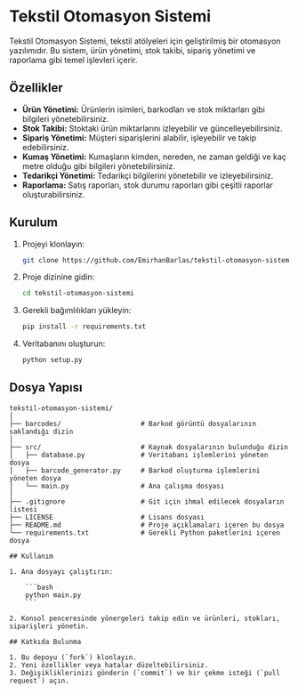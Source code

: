 # Tekstil Otomasyon Sistemi

Tekstil Otomasyon Sistemi, tekstil atölyeleri için geliştirilmiş bir otomasyon yazılımıdır. Bu sistem, ürün yönetimi, stok takibi, sipariş yönetimi ve raporlama gibi temel işlevleri içerir.

## Özellikler

- **Ürün Yönetimi:** Ürünlerin isimleri, barkodları ve stok miktarları gibi bilgileri yönetebilirsiniz.
- **Stok Takibi:** Stoktaki ürün miktarlarını izleyebilir ve güncelleyebilirsiniz.
- **Sipariş Yönetimi:** Müşteri siparişlerini alabilir, işleyebilir ve takip edebilirsiniz.
- **Kumaş Yönetimi:** Kumaşların kimden, nereden, ne zaman geldiği ve kaç metre olduğu gibi bilgileri yönetebilirsiniz.
- **Tedarikçi Yönetimi:** Tedarikçi bilgilerini yönetebilir ve izleyebilirsiniz.
- **Raporlama:** Satış raporları, stok durumu raporları gibi çeşitli raporlar oluşturabilirsiniz.

## Kurulum

1. Projeyi klonlayın:

    ```bash
    git clone https://github.com/EmirhanBarlas/tekstil-otomasyon-sistemi.git
    ```

2. Proje dizinine gidin:

    ```bash
    cd tekstil-otomasyon-sistemi
    ```

3. Gerekli bağımlılıkları yükleyin:

    ```bash
    pip install -r requirements.txt
    ```

4. Veritabanını oluşturun:

    ```bash
    python setup.py
    ```

## Dosya Yapısı

```plaintext
tekstil-otomasyon-sistemi/
│
├── barcodes/                    # Barkod görüntü dosyalarının saklandığı dizin
│
├── src/                         # Kaynak dosyalarının bulunduğu dizin
│   ├── database.py              # Veritabanı işlemlerini yöneten dosya
│   ├── barcode_generator.py     # Barkod oluşturma işlemlerini yöneten dosya
│   └── main.py                  # Ana çalışma dosyası
│
├── .gitignore                   # Git için ihmal edilecek dosyaların listesi
├── LICENSE                      # Lisans dosyası
├── README.md                    # Proje açıklamaları içeren bu dosya
└── requirements.txt             # Gerekli Python paketlerini içeren dosya

## Kullanım

1. Ana dosyayı çalıştırın:

    ```bash
    python main.py
    ```

2. Konsol penceresinde yönergeleri takip edin ve ürünleri, stokları, siparişleri yönetin.

## Katkıda Bulunma

1. Bu depoyu (`fork`) klonlayın.
2. Yeni özellikler veya hatalar düzeltebilirsiniz.
3. Değişikliklerinizi gönderin (`commit`) ve bir çekme isteği (`pull request`) açın.
